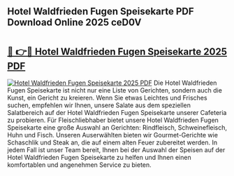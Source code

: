 ## Hotel Waldfrieden Fugen Speisekarte PDF Download Online 2025 ceD0V

# <h2><a href="http://gcbiba.nevu.top/?p=Hotel+Waldfrieden+Fugen+Speisekarte">🔗 👉🔴 Hotel Waldfrieden Fugen Speisekarte 2025 PDF</a></h2>

[![Hotel Waldfrieden Fugen Speisekarte 2025 PDF](https://i.imgur.com/dBaPXMq.png)](http://gcbiba.nevu.top/?p=Hotel+Waldfrieden+Fugen+Speisekarte)
Die Hotel Waldfrieden Fugen Speisekarte ist nicht nur eine Liste von Gerichten, sondern auch die Kunst, ein Gericht zu kreieren. Wenn Sie etwas Leichtes und Frisches suchen, empfehlen wir Ihnen, unsere Salate aus dem speziellen Salatbereich auf der Hotel Waldfrieden Fugen Speisekarte unserer Cafeteria zu probieren. Für Fleischliebhaber bietet unsere Hotel Waldfrieden Fugen Speisekarte eine große Auswahl an Gerichten: Rindfleisch, Schweinefleisch, Huhn und Fisch. Unseren Auserwählten bieten wir Gourmet-Gerichte wie Schaschlik und Steak an, die auf einem alten Feuer zubereitet werden. In jedem Fall ist unser Team bereit, Ihnen bei der Auswahl der Speisen auf der Hotel Waldfrieden Fugen Speisekarte zu helfen und Ihnen einen komfortablen und angenehmen Service zu bieten.
